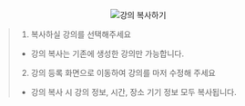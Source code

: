 

<p align = "center">
<img alt="강의 복사하기" src="https://github.com/user-attachments/assets/6e537665-0702-4716-a164-1b0c7854ae94">
<p/>

>1. 복사하실 강의를 선택해주세요
> * 강의 복사는 기존에 생성한 강의만 가능합니다.
>2. 강의 등록 화면으로 이동하여 강의를 마저 수정해 주세요
> * 강의 복사 시 강의 정보, 시간, 장소 기기 정보 모두 복사됩니다.

